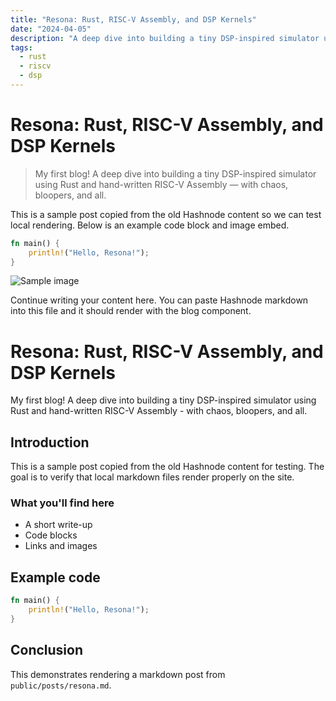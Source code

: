 ```yaml
---
title: "Resona: Rust, RISC-V Assembly, and DSP Kernels"
date: "2024-04-05"
description: "A deep dive into building a tiny DSP-inspired simulator using Rust and hand-written RISC-V Assembly."
tags:
  - rust
  - riscv
  - dsp
---
```


# Resona: Rust, RISC-V Assembly, and DSP Kernels

> My first blog! A deep dive into building a tiny DSP-inspired simulator using Rust and hand-written RISC-V Assembly — with chaos, bloopers, and all.

This is a sample post copied from the old Hashnode content so we can test local rendering. Below is an example code block and image embed.

```rust
fn main() {
    println!("Hello, Resona!");
}
```

![Sample image](https://via.placeholder.com/800x300.png?text=Resona+Cover)

Continue writing your content here. You can paste Hashnode markdown into this file and it should render with the blog component.
# Resona: Rust, RISC-V Assembly, and DSP Kernels

My first blog! A deep dive into building a tiny DSP-inspired simulator using Rust and hand-written RISC-V Assembly - with chaos, bloopers, and all.

## Introduction

This is a sample post copied from the old Hashnode content for testing. The goal is to verify that local markdown files render properly on the site.

### What you'll find here

- A short write-up
- Code blocks
- Links and images

## Example code

```rust
fn main() {
    println!("Hello, Resona!");
}
```

## Conclusion

This demonstrates rendering a markdown post from `public/posts/resona.md`.
